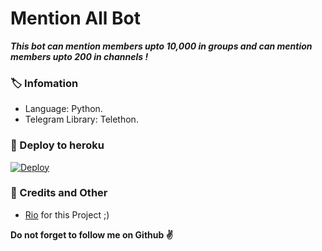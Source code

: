 # Mention All Bot
_**This bot can mention members upto 10,000 in groups and can mention members upto 200 in channels !**_

### 🏷 Infomation
- Language: Python.
- Telegram Library: Telethon.

### 🚀 Deploy to heroku
[![Deploy](https://www.herokucdn.com/deploy/button.svg)](https://heroku.com/deploy?template=https://github.com/fjgaming212/Mentionbot)

### 🎯 Credits and Other
- [Rio](https://github.com/RioProjectX) for this Project ;)

**Do not forget to follow me on Github ✌️**

